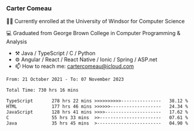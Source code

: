 ### Carter Comeau

🙋‍♂️ Currently enrolled at the University of Windsor for Computer Science

💻 Graduated from George Brown College in Computer Programming & Analysis

- ⚒️ Java / TypeScript / C / Python
- ⚙️ Angular / React / React Native / Ionic / Spring / ASP.net
- 📫 How to reach me: cartercomeau@icloud.com

<!--START_SECTION:waka-->

```txt
From: 21 October 2021 - To: 07 November 2023

Total Time: 730 hrs 16 mins

TypeScript       278 hrs 22 mins >>>>>>>>>>---------------   38.12 %
HTML             177 hrs 46 mins >>>>>>-------------------   24.34 %
JavaScript       128 hrs 41 mins >>>>---------------------   17.62 %
C                55 hrs 33 mins  >>-----------------------   07.61 %
Java             35 hrs 45 mins  >------------------------   04.90 %
```

<!--END_SECTION:waka-->
